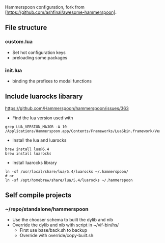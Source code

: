 Hammerspoon configuration, fork from [https://github.com/ashfinal/awesome-hammerspoon].

## File structure
### custom.lua
- Set hot configuration keys
- preloading some packages
### init.lua
- binding the prefixes to modal functions

## Include luarocks libarary
https://github.com/Hammerspoon/hammerspoon/issues/363

- Find the lua version used with
```
grep LUA_VERSION_MAJOR -A 10  /Applications/Hammerspoon.app/Contents/Frameworks/LuaSkin.framework/Versions/A/Headers/lua.h
```

- Install the lua and luarocks
```
brew install lua@5.4
brew install luarocks
```

- Install luarocks library

``` shell
ln -sf /usr/local/share/lua/5.4/luarocks ~/.hammerspoon/
# or
ln -sf /opt/homebrew/share/lua/5.4/luarocks ~/.hammerspoon
```

## Self compile projects
### ~/repo/standalone/hammerspoon
- Use the chooser schema to built the dylib and nib
- Override the dylib and nib with script in ~/vif-bin/hs/
  + First use base/back.sh to backup
  + Override with override/copy-built.sh
